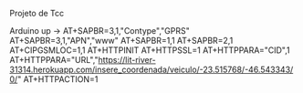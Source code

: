 Projeto de Tcc


Arduino up ->
    AT+SAPBR=3,1,"Contype","GPRS"
    AT+SAPBR=3,1,"APN","www"
    AT+SAPBR=1,1
    AT+SAPBR=2,1
    AT+CIPGSMLOC=1,1
    AT+HTTPINIT
    AT+HTTPSSL=1
    AT+HTTPPARA="CID",1
    AT+HTTPPARA="URL","https://lit-river-31314.herokuapp.com/insere_coordenada/veiculo/-23.515768/-46.543343/0/"
    AT+HTTPACTION=1
